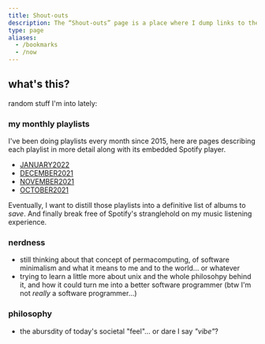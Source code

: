 ```yaml
---
title: Shout-outs
description: The “Shout-outs” page is a place where I dump links to the things I've been into lately. It's basically a hodge-podge of “sorta” related links, quotes, snippets, bits and pieces I've gleaned from the internet.
type: page
aliases:
  - /bookmarks
  - /now
---
```


## what's this?

random stuff I'm into lately:

### my monthly playlists

I've been doing playlists every month since 2015, here are pages describing each playlist in more detail along with its embedded Spotify player.

- [JANUARY2022](/playlists/january-2022)
- [DECEMBER2021](/playlists/december-2021)
- [NOVEMBER2021](/playlists/november-2021)
- [OCTOBER2021](/playlists/october-2021)

Eventually, I want to distill those playlists into a definitive list of albums to *save*. And finally break free of Spotify's stranglehold on my music listening experience.

### nerdness

* still thinking about that concept of permacomputing, of software minimalism and what it means to me and to the world... or whatever
* trying to learn a little more about unix and the whole philosohpy behind it, and how it could turn me into a better software programmer (btw I'm not *really* a software programmer...)

### philosophy

* the abursdity of today's societal "feel"... or dare I say _"vibe"_?
